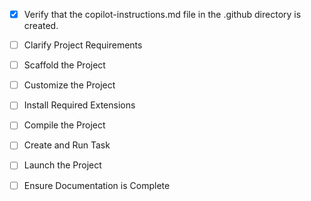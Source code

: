 <!-- Use this file to provide workspace-specific custom instructions to Copilot. For more details, visit https://code.visualstudio.com/docs/copilot/copilot-customization#_use-a-githubcopilotinstructionsmd-file -->
- [x] Verify that the copilot-instructions.md file in the .github directory is created.

- [ ] Clarify Project Requirements
	<!-- Next.js 14 TypeScript YOLO Label Generator with react-konva canvas annotation, Zustand state management, IndexedDB storage, PWA support -->

- [ ] Scaffold the Project
	<!--
	Create Next.js project structure for YOLO Label Generator application.
	-->

- [ ] Customize the Project
	<!--
	Implement YOLO Label Generator features according to specifications.
	-->

- [ ] Install Required Extensions
	<!-- Install any required VS Code extensions for Next.js development -->

- [ ] Compile the Project
	<!--
	Install dependencies and ensure project compiles without errors.
	-->

- [ ] Create and Run Task
	<!--
	Create development task for Next.js application.
	 -->

- [ ] Launch the Project
	<!--
	Launch development server.
	 -->

- [ ] Ensure Documentation is Complete
	<!--
	Create comprehensive README.md with setup instructions and feature documentation.
	 -->
